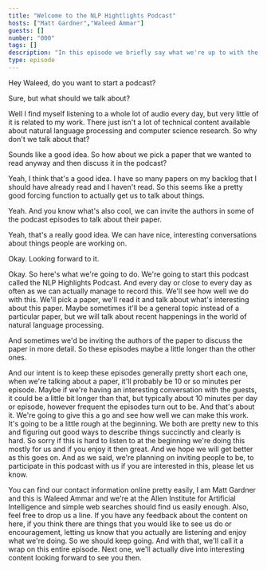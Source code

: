 ```yaml
---
title: "Welcome to the NLP Hightlights Podcast"
hosts: ["Matt Gardner","Waleed Ammar"]
guests: []
number: "000"
tags: []
description: "In this episode we briefly say what we're up to with the podcast. No technical content, just a description of what each episode will look like, and why we're doing this."
type: episode
---
```


<turn speaker="Matt Gardner" timestamp="00:00">

Hey Waleed, do you want to start a podcast?

</turn>


<turn speaker="Waleed Ammar" timestamp="00:02">

Sure, but what should we talk about?

</turn>


<turn speaker="Matt Gardner" timestamp="00:05">

Well I find myself listening to a whole lot of audio every day, but very little of it is related to
my work. There just isn't a lot of technical content available about natural language processing and
computer science research. So why don't we talk about that?

</turn>


<turn speaker="Waleed Ammar" timestamp="00:19">

Sounds like a good idea. So how about we pick a paper that we wanted to read anyway and then discuss
it in the podcast?

</turn>


<turn speaker="Matt Gardner" timestamp="00:28">

Yeah, I think that's a good idea. I have so many papers on my backlog that I should have already
read and I haven't read. So this seems like a pretty good forcing function to actually get us to
talk about things.

</turn>


<turn speaker="Waleed Ammar" timestamp="00:37">

Yeah. And you know what's also cool, we can invite the authors in some of the podcast episodes to
talk about their paper.

</turn>


<turn speaker="Matt Gardner" timestamp="00:43">

Yeah, that's a really good idea. We can have nice, interesting conversations about things people are
working on.

</turn>


<turn speaker="Waleed Ammar" timestamp="00:49">

Okay. Looking forward to it.

</turn>


<turn speaker="Matt Gardner" timestamp="00:52">

Okay. So here's what we're going to do. We're going to start this podcast called the NLP Highlights
Podcast. And every day or close to every day as often as we can actually manage to record this.
We'll see how well we do with this. We'll pick a paper, we'll read it and talk about what's
interesting about this paper. Maybe sometimes it'll be a general topic instead of a particular
paper, but we will talk about recent happenings in the world of natural language processing.

</turn>


<turn speaker="Waleed Ammar" timestamp="01:23">

And sometimes we'd be inviting the authors of the paper to discuss the paper in more detail. So
these episodes maybe a little longer than the other ones.

</turn>


<turn speaker="Matt Gardner" timestamp="01:32">

And our intent is to keep these episodes generally pretty short each one, when we're talking about a
paper, it'll probably be 10 or so minutes per episode. Maybe if we're having an interesting
conversation with the guests, it could be a little bit longer than that, but typically about 10
minutes per day or episode, however frequent the episodes turn out to be. And that's about it. We're
going to give this a go and see how well we can make this work. It's going to be a little rough at
the beginning. We both are pretty new to this and figuring out good ways to describe things
succinctly and clearly is hard. So sorry if this is hard to listen to at the beginning we're doing
this mostly for us and if you enjoy it then great. And we hope we will get better as this goes on.
And as we said, we're planning on inviting people to be, to participate in this podcast with us if
you are interested in this, please let us know.

</turn>


<turn speaker="Matt Gardner" timestamp="02:24">

You can find our contact information online pretty easily, I am Matt Gardner and this is Waleed
Ammar and we're at the Allen Institute for Artificial Intelligence and simple web searches should
find us easily enough. Also, feel free to drop us a line. If you have any feedback about the content
on here, if you think there are things that you would like to see us do or encouragement, letting us
know that you actually are listening and enjoy what we're doing. So we should keep going. And with
that, we'll call it a wrap on this entire episode. Next one, we'll actually dive into interesting
content looking forward to see you then.

</turn>
